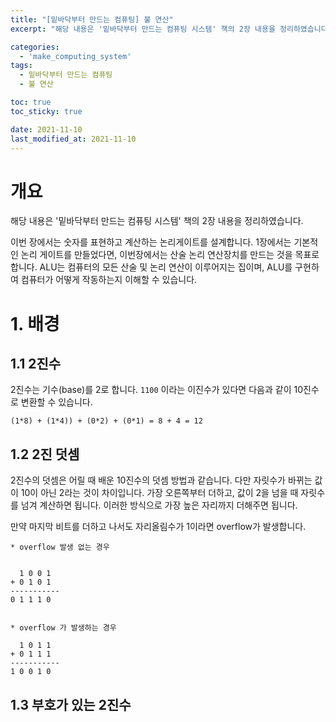 ```yaml
---
title: "[밑바닥부터 만드는 컴퓨팅] 불 연산"
excerpt: "해당 내용은 '밑바닥부터 만드는 컴퓨팅 시스템' 책의 2장 내용을 정리하였습니다. "

categories:
  - 'make_computing_system'
tags:
  - 밑바닥부터 만드는 컴퓨팅
  - 불 연산

toc: true
toc_sticky: true

date: 2021-11-10
last_modified_at: 2021-11-10
---
```


# 개요 

해당 내용은 '밑바닥부터 만드는 컴퓨팅 시스템' 책의 2장 내용을 정리하였습니다.

이번 장에서는 숫자를 표현하고 계산하는 논리게이트를 설계합니다. 
1장에서는 기본적인 논리 게이트를 만들었다면, 이번장에서는 산술 논리 연산장치를 만드는 것을 목표로 합니다. 
ALU는 컴퓨터의 모든 산술 및 논리 연산이 이루어지는 집이며, ALU를 구현하여 컴퓨터가 어떻게 작동하는지 이해할 수 있습니다. 



# 1. 배경

## 1.1 2진수

2진수는 기수(base)를 2로 합니다. 
`1100` 이라는 이진수가 있다면 다음과 같이 10진수로 변환할 수 있습니다. 

```
(1*8) + (1*4)) + (0*2) + (0*1) = 8 + 4 = 12
```

## 1.2 2진 덧셈

2진수의 덧셈은 어릴 때 배운 10진수의 덧셈 방법과 같습니다. 
다만 자릿수가 바뀌는 값이 10이 아닌 2라는 것이 차이입니다. 
가장 오른쪽부터 더하고, 값이 2을 넘을 때 자릿수를 넘겨 계산하면 됩니다. 
이러한 방식으로 가장 높은 자리까지 더해주면 됩니다. 

만약 마지막 비트를 더하고 나서도 자리올림수가 1이라면 overflow가 발생합니다. 

```
* overflow 발생 없는 경우 


  1 0 0 1
+ 0 1 0 1
-----------
0 1 1 1 0


* overflow 가 발생하는 경우 

  1 0 1 1 
+ 0 1 1 1
-----------
1 0 0 1 0
```

## 1.3 부호가 있는 2진수



